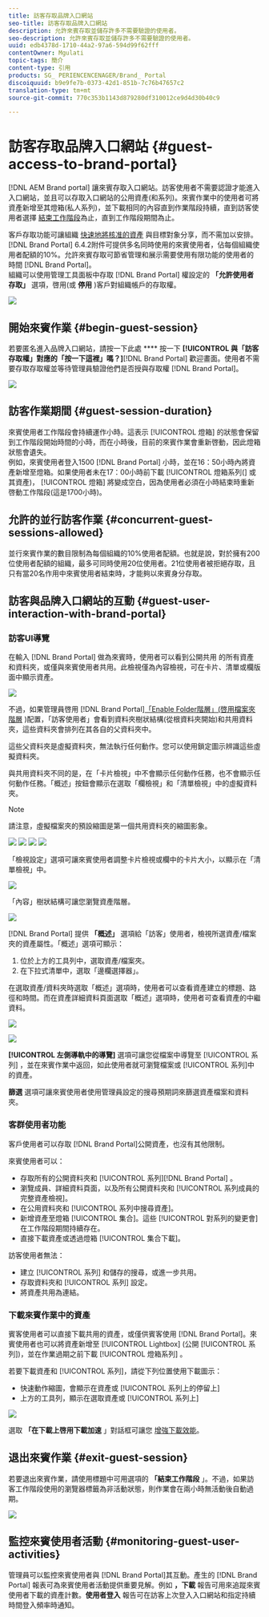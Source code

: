 ```yaml
---
title: 訪客存取品牌入口網站
seo-title: 訪客存取品牌入口網站
description: 允許來賓存取並儲存許多不需要驗證的使用者。
seo-description: 允許來賓存取並儲存許多不需要驗證的使用者。
uuid: edb4378d-1710-44a2-97a6-594d99f62fff
contentOwner: Mgulati
topic-tags: 簡介
content-type: 引用
products: SG_ PERIENCENCENAGER/Brand_ Portal
discoiquuid: b9e9fe7b-0373-42d1-851b-7c76b47657c2
translation-type: tm+mt
source-git-commit: 770c353b1143d879280df310012ce9d4d30b40c9

---
```



# 訪客存取品牌入口網站 {#guest-access-to-brand-portal}

[!DNL AEM Brand portal] 讓來賓存取入口網站。訪客使用者不需要認證才能進入入口網站，並且可以存取入口網站的公用資產(和系列)。來賓作業中的使用者可將資產新增至其燈箱(私人系列)，並下載相同的內容直到作業階段持續，直到訪客使用者選擇 [結束工作階段](#exit-guest-session)為止，直到工作階段期間為止。

客戶存取功能可讓組織 [快速地將核准的資產](../using/brand-portal-sharing-folders.md#how-to-share-folders) 與目標對象分享，而不需加以安排。[!DNL Brand Portal] 6.4.2附件可提供多名同時使用的來賓使用者，佔每個組織使用者配額的10%。允許來賓存取可節省管理和展示需要使用有限功能的使用者的時間 [!DNL Brand Portal]。\
組織可以使用管理工具面板中存取 [!DNL Brand Portal] 權設定的 **「允許使用者存取」** 選項，啓用(或 **停用** )客戶對組織帳戶的存取權。

<!--
Comment Type: annotation
Last Modified By: mgulati
Last Modified Date: 2018-08-17T10:42:59.879-0400
Removed the first para: "AEM Assets Brand Portal allows public users to enter the portal anonymously and have restricted access to the allowed public resources as guests. Organization users with guest role need not seek access and authentication from administrators."
-->

![](assets/enable-guest-access.png)

## 開始來賓作業 {#begin-guest-session}

若要匿名進入品牌入口網站，請按一下此處 **** 按一下 **[!UICONTROL 與「訪客存取權」對應的「按一下這裡」嗎？]**[!DNL Brand Portal] 歡迎畫面。使用者不需要存取存取權並等待管理員驗證他們是否授與存取權 [!DNL Brand Portal]。

![](assets/bp-login-screen.png)

## 訪客作業期間 {#guest-session-duration}

來賓使用者工作階段會持續運作小時。這表示 [!UICONTROL 燈箱] 的狀態會保留到工作階段開始時間的小時，而在小時後，目前的來賓作業會重新啓動，因此燈箱狀態會遺失。\
例如，來賓使用者登入1500 [!DNL Brand Portal] 小時，並在16：50小時內將資產新增至燈箱。如果使用者未在17：00小時前下載 [!UICONTROL 燈箱系列(] 或其資產)， [!UICONTROL 燈箱] 將變成空白，因為使用者必須在小時結束時重新啓動工作階段(這是1700小時)。

## 允許的並行訪客作業 {#concurrent-guest-sessions-allowed}

並行來賓作業的數目限制為每個組織的10%使用者配額。也就是說，對於擁有200位使用者配額的組織，最多可同時使用20位使用者。21位使用者被拒絕存取，且只有當20名作用中來賓使用者結束時，才能夠以來賓身分存取。

## 訪客與品牌入口網站的互動 {#guest-user-interaction-with-brand-portal}

### 訪客UI導覽

在輸入 [!DNL Brand Portal] 做為來賓時，使用者可以看到公開共用 [](../using/brand-portal-sharing-folders.md#sharefolders) 的所有資產和資料夾，或僅與來賓使用者共用。此檢視僅為內容檢視，可在卡片、清單或欄版面中顯示資產。

![](assets/disabled-folder-hierarchy1.png)

不過，如果管理員啓用 [!DNL Brand Portal][「Enable Folder階層」(啓用檔案夾階層](../using/brand-portal-general-configuration.md#main-pars-header-1621071021) )配置，「訪客使用者」會看到資料夾樹狀結構(從根資料夾開始)和共用資料夾，這些資料夾會排列在其各自的父資料夾中。

這些父資料夾是虛擬資料夾，無法執行任何動作。您可以使用鎖定圖示辨識這些虛擬資料夾。

與共用資料夾不同的是，在「卡片檢視」中不會顯示任何動作任務，也不會顯示任何動作任務。「概述」按鈕會顯示在選取「欄檢視」和「清單檢視」中的虛擬資料夾。

>[!NOTE]
>
>請注意，虛擬檔案夾的預設縮圖是第一個共用資料夾的縮圖影象。

![](assets/enabled-hierarchy1.png) ![](assets/hierarchy1-nonadmin.png) ![](assets/hierarchy-nonadmin.png) ![](assets/hierarchy2-nonadmin.png)

「檢視設定」選項可讓來賓使用者調整卡片檢視或欄中的卡片大小，以顯示在「清單檢視」中。

![](assets/nav-guest-user.png)

「內容」樹狀結構可讓您瀏覽資產階層。

![](assets/guest-login-ui.png)

[!DNL Brand Portal] 提供 **「概述」** 選項給「訪客」使用者，檢視所選資產/檔案夾的資產屬性。「概述」選項可顯示：

1. 位於上方的工具列中，選取資產/檔案夾。
2. 在下拉式清單中，選取「邊欄選擇器」。

在選取資產/資料夾時選取「概述」選項時，使用者可以查看資產建立的標題、路徑和時間。而在資產詳細資料頁面選取「概述」選項時，使用者可查看資產的中繼資料。

![](assets/overview-option-1.png)

![](assets/overview-rail-selector-1.png)

**[!UICONTROL 左側導軌中的導覽]** 選項可讓您從檔案中導覽至 [!UICONTROL 系列] ，並在來賓作業中返回，如此使用者就可瀏覽檔案或 [!UICONTROL 系列]中的資產。

**篩選** 選項可讓來賓使用者使用管理員設定的搜尋預期詞來篩選資產檔案和資料夾。

### 客群使用者功能

客戶使用者可以存取 [!DNL Brand Portal]公開資產，也沒有其他限制。

來賓使用者可以：

* 存取所有的公開資料夾和 [!UICONTROL 系列][!DNL Brand Portal] 。
* 瀏覽成員、詳細資料頁面，以及所有公開資料夾和 [!UICONTROL 系列成員的完整資產檢視]。
* 在公用資料夾和 [!UICONTROL 系列中搜尋資產]。
* 新增資產至燈箱 [!UICONTROL 集合]。這些 [!UICONTROL 對系列的變更會] 在工作階段期間持續存在。
* 直接下載資產或透過燈箱 [!UICONTROL 集合下載]。

訪客使用者無法：

* 建立 [!UICONTROL 系列] 和儲存的搜尋，或進一步共用。
* 存取資料夾和 [!UICONTROL 系列] 設定。
* 將資產共用為連結。

### 下載來賓作業中的資產

賓客使用者可以直接下載共用的資產，或僅供賓客使用 [!DNL Brand Portal]。來賓使用者也可以將資產新增至 [!UICONTROL Lightbox] (公開 [!UICONTROL 系列])，並在作業過期之前下載 [!UICONTROL 燈箱系列] 。

若要下載資產和 [!UICONTROL 系列]，請從下列位置使用下載圖示：

* 快速動作縮圖，會顯示在資產或 [!UICONTROL 系列上的停留上]
* 上方的工具列，顯示在選取資產或 [!UICONTROL 系列上]

![](assets/download-on-guest.png)

選取 **「在下載上啓用下載加速** 」對話框可讓您 [增強下載效能](../using/accelerated-download.md)。

## 退出來賓作業 {#exit-guest-session}

若要退出來賓作業，請使用標題中可用選項的 **「結束工作階段** 」。不過，如果訪客工作階段使用的瀏覽器標籤為非活動狀態，則作業會在兩小時無活動後自動過期。

![](assets/end-guest-session.png)

## 監控來賓使用者活動 {#monitoring-guest-user-activities}

管理員可以監控來賓使用者與 [!DNL Brand Portal]其互動。產生的 [!DNL Brand Portal] 報表可為來賓使用者活動提供重要見解。例如 **，下載** 報告可用來追蹤來賓使用者下載的資產計數。**使用者登入** 報告可在訪客上次登入入口網站和指定持續時間登入頻率時通知。
